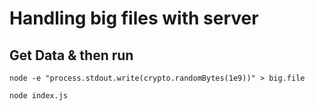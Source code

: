 # Handling big files with server

## Get Data & then run

`node -e "process.stdout.write(crypto.randomBytes(1e9))" > big.file`

`node index.js`
